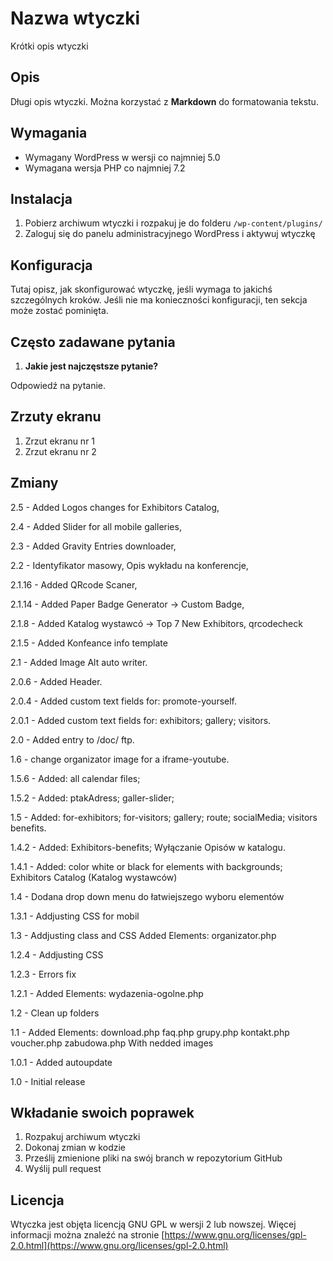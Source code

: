 # Nazwa wtyczki

Krótki opis wtyczki

## Opis

Długi opis wtyczki. Można korzystać z **Markdown** do formatowania tekstu.

## Wymagania

- Wymagany WordPress w wersji co najmniej 5.0
- Wymagana wersja PHP co najmniej 7.2

## Instalacja

1. Pobierz archiwum wtyczki i rozpakuj je do folderu `/wp-content/plugins/`
2. Zaloguj się do panelu administracyjnego WordPress i aktywuj wtyczkę

## Konfiguracja

Tutaj opisz, jak skonfigurować wtyczkę, jeśli wymaga to jakichś szczególnych kroków. Jeśli nie ma konieczności konfiguracji, ten sekcja może zostać pominięta.

## Często zadawane pytania

1. **Jakie jest najczęstsze pytanie?**

Odpowiedź na pytanie.

## Zrzuty ekranu

1. Zrzut ekranu nr 1
2. Zrzut ekranu nr 2

## Zmiany
2.5 -   Added Logos changes for Exhibitors Catalog,

2.4 -   Added Slider for all mobile galleries,
                
2.3 -   Added Gravity Entries downloader,

2.2 -    Identyfikator masowy,
        Opis wykładu na konferencje,

2.1.16 - Added QRcode Scaner,

2.1.14 - Added Paper Badge Generator -> Custom Badge,

2.1.8 - Added Katalog wystawcó -> Top 7 New Exhibitors,
            qrcodecheck    

2.1.5 - Added Konfeance info template

2.1 - Added Image Alt auto writer.

2.0.6 - Added Header.

2.0.4 - Added custom text fields for:
                promote-yourself.

2.0.1 - Added custom text fields for:
                exhibitors;
                gallery;
                visitors.

2.0 - Added entry to /doc/ ftp.

1.6 - change organizator image for a iframe-youtube.

1.5.6 - Added:
                all calendar files;

1.5.2 - Added:
                ptakAdress;
                galler-slider;

1.5 - Added:
                for-exhibitors;
                for-visitors;
                gallery;
                route;
                socialMedia;
                visitors benefits.
               
1.4.2 - Added:
                Exhibitors-benefits;
                Wyłączanie Opisów w katalogu.
                
1.4.1 - Added:
                color white or black for elements with backgrounds;
                Exhibitors Catalog (Katalog wystawców)

1.4 - Dodana drop down menu do łatwiejszego wyboru elementów

1.3.1 -   Addjusting CSS for mobil

1.3 -   Addjusting class and CSS
        Added Elements:
        organizator.php

1.2.4 - Addjusting CSS

1.2.3 - Errors fix

1.2.1 - Added Elements:
        wydazenia-ogolne.php

1.2 - Clean up folders

1.1 - Added Elements:
        download.php
        faq.php
        grupy.php
        kontakt.php
        voucher.php
        zabudowa.php
    With nedded images

1.0.1 - Added autoupdate

1.0 - Initial release

## Wkładanie swoich poprawek

1. Rozpakuj archiwum wtyczki
2. Dokonaj zmian w kodzie
3. Prześlij zmienione pliki na swój branch w repozytorium GitHub
4. Wyślij pull request

## Licencja

Wtyczka jest objęta licencją GNU GPL w wersji 2 lub nowszej. Więcej informacji można znaleźć na stronie [https://www.gnu.org/licenses/gpl-2.0.html](https://www.gnu.org/licenses/gpl-2.0.html)
